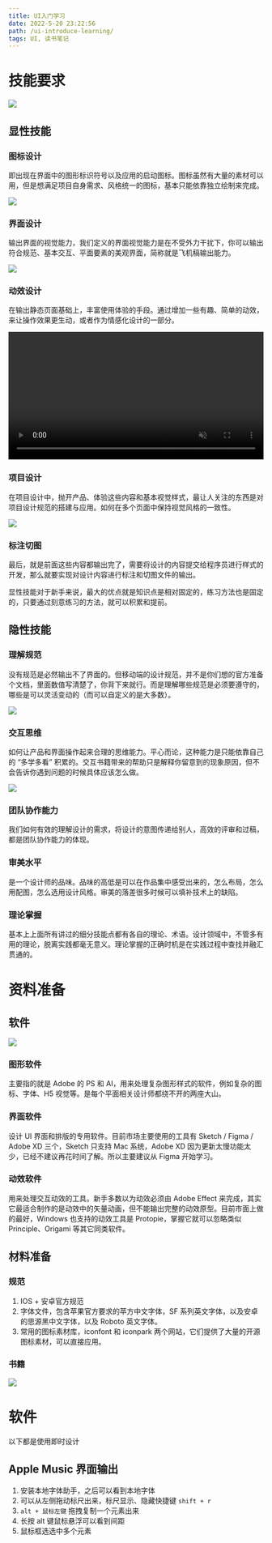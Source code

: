 ```yaml
---
title: UI入门学习
date: 2022-5-20 23:22:56
path: /ui-introduce-learning/
tags: UI, 读书笔记
---
```


# 技能要求

![](res/2022-05-20-23-40-33.png)

## 显性技能

### 图标设计

即出现在界面中的图形标识符号以及应用的启动图标。图标虽然有大量的素材可以用，但是想满足项目自身需求、风格统一的图标，基本只能依靠独立绘制来完成。

![](res/2022-05-20-23-42-25.png)

### 界面设计

输出界面的视觉能力，我们定义的界面视觉能力是在不受外力干扰下，你可以输出符合规范、基本交互、平面要素的美观界面，简称就是飞机稿输出能力。

![](res/2022-05-20-23-44-53.png)

### 动效设计

在输出静态页面基础上，丰富使用体验的手段。通过增加一些有趣、简单的动效，来让操作效果更生动，或者作为情感化设计的一部分。

<video src="/examples/ui-introduce-learning/2022-05-20-23-50-38.mp4" loop muted autoplay width="100%"></video>

### 项目设计

在项目设计中，抛开产品、体验这些内容和基本视觉样式，最让人关注的东西是对项目设计规范的搭建与应用。如何在多个页面中保持视觉风格的一致性。

![](res/2022-05-20-23-57-08.png)

### 标注切图

最后，就是前面这些内容都输出完了，需要将设计的内容提交给程序员进行样式的开发，那么就要实现对设计内容进行标注和切图文件的输出。

显性技能对于新手来说，最大的优点就是知识点是相对固定的，练习方法也是固定的，只要通过刻意练习的方法，就可以积累和提前。

## 隐性技能

### 理解规范

没有规范是必然输出不了界面的。但移动端的设计规范，并不是你们想的官方准备个文档，里面数值写清楚了，你背下来就行。而是理解哪些规范是必须要遵守的，哪些是可以灵活变动的（而可以自定义的是大多数）。

![](res/2022-05-21-00-01-06.png)

### 交互思维

如何让产品和界面操作起来合理的思维能力。平心而论，这种能力是只能依靠自己的 “多学多看” 积累的。交互书籍带来的帮助只是解释你留意到的现象原因，但不会告诉你遇到问题的时候具体应该怎么做。

![](res/2022-05-21-00-03-09.png)

### 团队协作能力

我们如何有效的理解设计的需求，将设计的意图传递给别人，高效的评审和过稿，都是团队协作能力的体现。

### 审美水平

是一个设计师的品味。品味的高低是可以在作品集中感受出来的，怎么布局，怎么用配图，怎么选用设计风格。审美的落差很多时候可以填补技术上的缺陷。

### 理论掌握

基本上上面所有讲过的细分技能点都有各自的理论、术语。设计领域中，不管多有用的理论，脱离实践都毫无意义。理论掌握的正确时机是在实践过程中查找并融汇贯通的。

# 资料准备

## 软件

![](res/2022-05-21-00-11-18.png)

### 图形软件

主要指的就是 Adobe 的 PS 和 AI，用来处理复杂图形样式的软件，例如复杂的图标、字体、H5 视觉等。是每个平面相关设计师都绕不开的两座大山。

### 界面软件

设计 UI 界面和排版的专用软件。目前市场主要使用的工具有 Sketch / Figma / Adobe XD 三个，Sketch 只支持 Mac 系统，Adobe XD 因为更新太慢功能太少，已经不建议再花时间了解。所以主要建议从 Figma 开始学习。

### 动效软件

用来处理交互动效的工具。新手多数以为动效必须由 Adobe Effect 来完成，其实它最适合制作的是动效中的矢量动画，但不能输出完整的动效原型。目前市面上做的最好，Windows 也支持的动效工具是 Protopie，掌握它就可以忽略类似 Principle、Origami 等其它同类软件。

## 材料准备

### 规范

1. IOS + 安卓官方规范
2. 字体文件，包含苹果官方要求的苹方中文字体，SF 系列英文字体，以及安卓的思源黑中文字体，以及 Roboto 英文字体。
3. 常用的图标素材库，iconfont 和 iconpark 两个网站，它们提供了大量的开源图标素材，可以直接应用。

### 书籍

![](res/2022-05-21-00-26-34.jpg)

# 软件

以下都是使用即时设计

## Apple Music 界面输出

1. 安装本地字体助手，之后可以看到本地字体
2. 可以从左侧拖动标尺出来，标尺显示、隐藏快捷键 `shift + r`
3. `alt + 鼠标左键` 拖拽复制一个元素出来
4. 长按 alt 键鼠标悬浮可以看到间距
5. 鼠标框选选中多个元素
